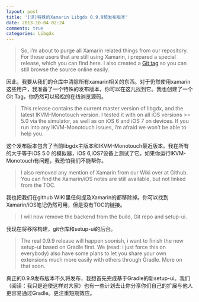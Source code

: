 ```yaml
---
layout: post
title: '[译]特殊的Xamarin Libgdx 0.9.9预发布版本'
date: 2013-10-04 02:24
comments: true
categories: Libgdx
---
```

> So, i’m about to purge all Xamarin related things from our repository. For those users that are still using Xamarin, i prepared a special release, which you can find here. I also created a [Git tag](https://github.com/libgdx/libgdx/tree/0.9.9-xamarin) so you can still browse the source online easily.

因此，我要从我们的仓库中清除所有xamarin相关的东西。对于仍然使用xamarin这些用户，我准备了一个特殊的发布版本，你可以在这儿找到它。我也创建了一个Git Tag，你仍然可以轻松的在线浏览源码。

> This release contains the current master version of libgdx, and the latest IKVM-Monotouch version. I tested it with on all iOS versions >= 5.0 via the simulator, as well as on iOS 6 and iOS 7 on devices. If you run into any IKVM-Monotouch issues, i’m afraid we won’t be able to help you.

这个发布版本包含了当前libgdx主版本和IKVM-Monotouch最近版本。我在所有的大于等于iOS 5.0 的模拟器，iOS 6,iOS7设备上测试了它。如果你运行IKVM-Monotouch有问题，我恐怕我们不能帮你。

> I also removed any mention of Xamarin from our Wiki over at Github. You can find the Xamarin/iOS notes are still available, but not linked from the TOC.

我也把我们在github WIKI里任何提及Xamarin的都移除掉。你可以找到Xamarin/iOS笔记仍然可用，但是没有TOC的链接。

> I will now remove the backend from the build, Git repo and setup-ui.

我现在将移除构建，git仓库和setup-ui的后台。

> The real 0.9.9 release will happen soonish, i want to finish the new setup-ui based on Gradle first. We (read: i just force this on everybody) also have some plans to let you share your own extensions much more easily with others through Gradle. More on that soon.

真正的0.9.9发布版本不久将发布，我想首先完成基于Gradle的新setup-ui。我们（阅读：我只是迫使这样对大家）也有一些计划去让你分享你们自己的扩展与他人更容易通过Gradle。更注重短期效应。

